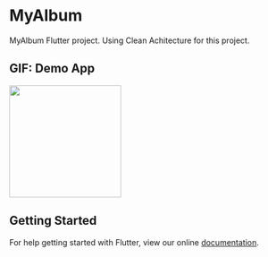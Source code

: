 # MyAlbum

MyAlbum Flutter project. Using Clean Achitecture for this project.


## GIF: Demo App
<div>
<img width=200em src="https://github.com/backviet01/MyAlbum/tree/master/preview.gif?raw=true">
</div>

## Getting Started

For help getting started with Flutter, view our online
[documentation](https://flutter.io/).
